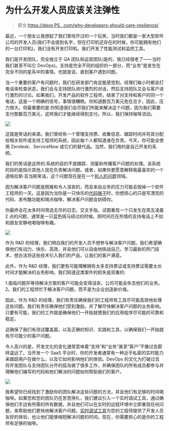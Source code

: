 # 为什么开发人员应该关注弹性

> 原文:[https://devo PS . com/why-developers-should-care-resilience/](https://devops.com/why-developers-should-care-about-resilience/)

最近，一个朋友让我想起了我们曾经开过的一个玩笑，当时我们都是一家大型软件公司的开发人员(我们不会提到名字，但在打印机还存在的时候，你可能拥有他们的一台打印机)。我们没有开发打印机。我们开发了性能测试和监控工具。

我们是开发团队，完全独立于 QA 团队和运营团队(是的，我已经很老了——当时我们甚至不叫它 DevOps)。支持是完全不同的组织的一部分，而“业务”是发生在完全不同的星系中的事情。也就是说，直到客户遇到问题。

当一个重要的客户有问题时，我们在研发部门肯定能感觉到。经理们每小时都会打电话来检查状态，我们会与支持团队进行激烈的对话，然后支持团队又会与客户进行激烈的讨论。如果我们，开发产品的软件工程师，结束了对支持和客户的同一个电话，这是一个明确的信号，事情很糟糕。你知道数百万美元危在旦夕，因此，压力很大。但最重要的是:你知道我们会尽我们所能来解决这个问题，因为我们需要支付那数百万美元，这样我们才能继续得到支付。所以，我们保持咖啡流动。

![](../Images/1fc08dab4d3035aae9efc34ed4307c01.png)

这就是笑话的来源。我们曾经有一个管理支持票、收集信息、跟踪时间并将其分配给相关软件或支持工程师的系统，因此每个人都知道谁在负责。今天，你可能会使用 Zendesk、ServiceNow 或它们的替代品。当然，我们用的是自己开发的系统。

我们的笑话是这样的:系统的目的不是跟踪、测量和传播客户问题的处理。该系统的目的是指示其他人现在负责解决问题。或者，如果你更愿意解释我最喜欢的一个道格拉斯·亚当斯笑话，这个问题现在是在一个[别人的问题](https://en.wikipedia.org/wiki/Somebody_else%27s_problem)领域。

因为解决客户问题是困难和令人沮丧的，而且来自业务的压力可能会毁掉一个软件工程师的一天。这是因为当你是一只快乐的[代码猴子](https://www.youtube.com/watch?v=qYodWEKCuGg)时，你想担心的只是写漂亮的代码、发布酷功能和喝点咖啡，解决客户问题会妨碍你。

你最终会花太多时间筛选无尽的日志，交叉手指，试图重现一个只发生在周五凌晨 2 点的问题，通常是一只蓝色斑马经过的时候。把时间花在热情的支持电话上不如和朋友安静地喝咖啡有趣。

![](../Images/d69ad3f2aef5dfbe52b0107b01159029.png)

作为 R&D 的经理，我们明白我们的开发人员不想参与解决客户问题。我们希望确保他们有动力、快乐、高效，并且他们可以自由地挑战自己，学习最新的热门技术，想办法将这些技术引入我们的产品，让我们的客户满意。

此外，作为 R&D 经理，我们更有可能理解拥有太多支持票证或支持票证需要太长时间才能解决的业务影响。我们知道这类案件的损失是双重的:

1.面临问题并等待解决方案的客户可能会变得沮丧，公司可能会失去他们的业务。
2。我们的工程师忙于解决客户问题，而不是为企业创造新价值。

因此，作为 R&D 的经理，我们有责任确保我们的工程师有工具尽可能高效地处理这些问题。我们有责任确保他们受到激励，并了解尽快解决客户问题的业务影响。只要有可能，我们的工作就是确保他们一开始就使我们的应用程序尽可能的可靠和稳定。

这确保了我们有测试覆盖面，以及正确的知识、实践和工具，以确保我们一开始就有尽可能少的客户问题。

令人高兴的是，开发文化的变化通常意味着“支持”和“业务”甚至“客户”不像过去那样遥远了。当开发一个 SaaS 平台时，你的开发者通常有一种近乎私密的实时能力来跟踪用户在做什么，以及它如何影响他们的体验。DevOps 的文化为打破过去将开发团队与支持团队分开的孤岛做了很多工作，并确保团队的所有成员都参与并理解他们编写的代码和他们解决的问题如何帮助我们的客户。

![](../Images/9cd6635484d2767c96acbdd00093b134.png)

我希望你已经找到了激励你的团队解决这些问题的方法，并且他们有足够的时间喝咖啡。如果您和您的团队仍在苦苦挣扎，我们建议引入一个实时调试工具，通过确保他们手边有所需的所有数据，并且他们可以在实时的远程环境中立即重现任何问题，来帮助他们更快地解决客户问题。[实时调试工具](https://devops.com/?s=live%20debugging)为您的工程师提供了开发人员友好的体验，也让他们能够缩短解决问题的时间。现在，你需要担心的是你的工程师有足够的咖啡。